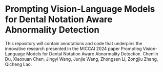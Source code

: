 # Prompting Vision-Language Models for Dental Notation Aware Abnormality Detection
This repository will contain annotations and code that underpins the innovative research presented in the MICCAI 2024 paper Prompting Vision-Language Models for Dental Notation Aware Abnormality Detection. Chenlin Du, Xiaoxuan Chen, Jingyi Wang, Junjie Wang, Zhongsen Li, Zongjiu Zhang, Qicheng Lao.
